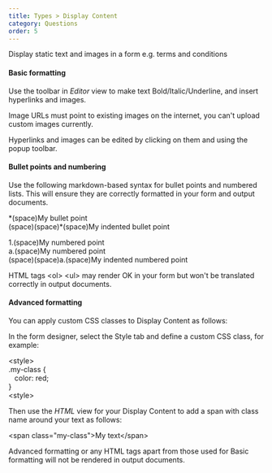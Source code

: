 ```yaml
---
title: Types > Display Content
category: Questions
order: 5
---
```


Display static text and images in a form e.g. terms and conditions

#### Basic formatting

Use the toolbar in *Editor* view to make text Bold/Italic/Underline, and insert hyperlinks and images.

Image URLs must point to existing images on the internet, you can't upload custom images currently.

Hyperlinks and images can be edited by clicking on them and using the popup toolbar.

#### Bullet points and numbering

Use the following markdown-based syntax for bullet points and numbered lists. This will ensure they are correctly formatted in your form and output documents. 

\*(space)My bullet point  
(space)(space)\*(space)My indented bullet point  

1.(space)My numbered point  
a.(space)My numbered point  
(space)(space)a.(space)My indented numbered point

HTML tags &lt;ol&gt; &lt;ul&gt; may render OK in your form but won't be translated correctly in output documents.

#### Advanced formatting

You can apply custom CSS classes to Display Content as follows:

In the form designer, select the Style tab and define a custom CSS class, for example:

&lt;style&gt;  
.my-class {  
&nbsp;&nbsp;&nbsp;color: red;  
}  
&lt;style&gt;

Then use the *HTML* view for your Display Content to add a span with class name around your text as follows:

&lt;span class=&quot;my-class&quot;&gt;My text&lt;/span&gt;


Advanced formatting or any HTML tags apart from those used for Basic formatting will not be rendered in output documents.